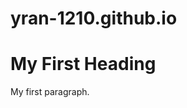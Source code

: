 # yran-1210.github.io
<!DOCTYPE html>
<html>
<body>

<h1>My First Heading</h1>
<p>My first paragraph.</p>

</body>
</html>
